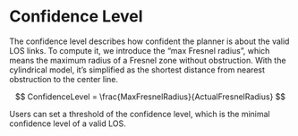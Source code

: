 # Confidence Level

The confidence level describes how confident the planner is about the valid
LOS links. To compute it, we introduce the “max Fresnel radius”, which means
the maximum radius of a Fresnel zone without obstruction. With the cylindrical
model, it’s simplified as the shortest distance from nearest obstruction to
the center line.

$$
ConfidenceLevel = \frac{MaxFresnelRadius}{ActualFresnelRadius}
$$

Users can set a threshold of the confidence level, which is the minimal
confidence level of a valid LOS.

